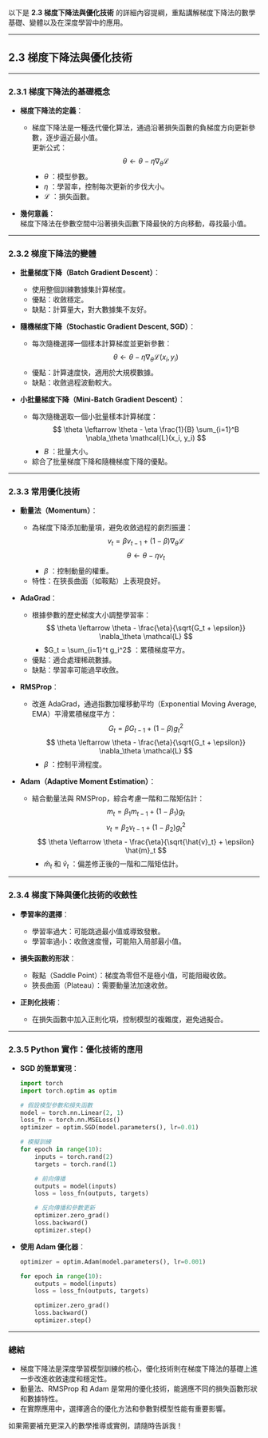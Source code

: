以下是 **2.3 梯度下降法與優化技術** 的詳細內容提綱，重點講解梯度下降法的數學基礎、變體以及在深度學習中的應用。

---

## **2.3 梯度下降法與優化技術**

---

### **2.3.1 梯度下降法的基礎概念**
- **梯度下降法的定義**：  
  - 梯度下降法是一種迭代優化算法，通過沿著損失函數的負梯度方向更新參數，逐步逼近最小值。  
    更新公式：
    $$
    \theta \leftarrow \theta - \eta \nabla_\theta \mathcal{L}
    $$  
    -  $\theta$ ：模型參數。  
    -  $\eta$ ：學習率，控制每次更新的步伐大小。  
    -  $\mathcal{L}$ ：損失函數。  

- **幾何意義**：  
  梯度下降法在參數空間中沿著損失函數下降最快的方向移動，尋找最小值。

---

### **2.3.2 梯度下降法的變體**
- **批量梯度下降（Batch Gradient Descent）**：  
  - 使用整個訓練數據集計算梯度。  
  - 優點：收斂穩定。  
  - 缺點：計算量大，對大數據集不友好。  

- **隨機梯度下降（Stochastic Gradient Descent, SGD）**：  
  - 每次隨機選擇一個樣本計算梯度並更新參數：  
    $$
    \theta \leftarrow \theta - \eta \nabla_\theta \mathcal{L}(x_i, y_i)
    $$  
  - 優點：計算速度快，適用於大規模數據。  
  - 缺點：收斂過程波動較大。

- **小批量梯度下降（Mini-Batch Gradient Descent）**：  
  - 每次隨機選取一個小批量樣本計算梯度：  
    $$
    \theta \leftarrow \theta - \eta \frac{1}{B} \sum_{i=1}^B \nabla_\theta \mathcal{L}(x_i, y_i)
    $$  
    -  $B$ ：批量大小。  
  - 綜合了批量梯度下降和隨機梯度下降的優點。

---

### **2.3.3 常用優化技術**
- **動量法（Momentum）**：  
  - 為梯度下降添加動量項，避免收斂過程的劇烈振盪：  
    $$
    v_t = \beta v_{t-1} + (1 - \beta) \nabla_\theta \mathcal{L}
    $$
    $$
    \theta \leftarrow \theta - \eta v_t
    $$  
    -  $\beta$ ：控制動量的權重。  
  - 特性：在狹長曲面（如鞍點）上表現良好。

- **AdaGrad**：  
  - 根據參數的歷史梯度大小調整學習率：  
    $$
    \theta \leftarrow \theta - \frac{\eta}{\sqrt{G_t + \epsilon}} \nabla_\theta \mathcal{L}
    $$  
    -  $G_t = \sum_{i=1}^t g_i^2$ ：累積梯度平方。  
  - 優點：適合處理稀疏數據。  
  - 缺點：學習率可能過早收斂。

- **RMSProp**：  
  - 改進 AdaGrad，通過指數加權移動平均（Exponential Moving Average, EMA）平滑累積梯度平方：  
    $$
    G_t = \beta G_{t-1} + (1 - \beta) g_t^2
    $$
    $$
    \theta \leftarrow \theta - \frac{\eta}{\sqrt{G_t + \epsilon}} \nabla_\theta \mathcal{L}
    $$  
    -  $\beta$ ：控制平滑程度。

- **Adam（Adaptive Moment Estimation）**：  
  - 結合動量法與 RMSProp，綜合考慮一階和二階矩估計：  
    $$
    m_t = \beta_1 m_{t-1} + (1 - \beta_1) g_t
    $$
    $$
    v_t = \beta_2 v_{t-1} + (1 - \beta_2) g_t^2
    $$
    $$
    \theta \leftarrow \theta - \frac{\eta}{\sqrt{\hat{v}_t} + \epsilon} \hat{m}_t
    $$  
    -  $\hat{m}_t$  和  $\hat{v}_t$ ：偏差修正後的一階和二階矩估計。

---

### **2.3.4 梯度下降與優化技術的收斂性**
- **學習率的選擇**：  
  - 學習率過大：可能跳過最小值或導致發散。  
  - 學習率過小：收斂速度慢，可能陷入局部最小值。  

- **損失函數的形狀**：  
  - 鞍點（Saddle Point）：梯度為零但不是極小值，可能阻礙收斂。  
  - 狹長曲面（Plateau）：需要動量法加速收斂。

- **正則化技術**：  
  - 在損失函數中加入正則化項，控制模型的複雜度，避免過擬合。

---

### **2.3.5 Python 實作：優化技術的應用**
- **SGD 的簡單實現**：  
  ```python
  import torch
  import torch.optim as optim

  # 假設模型參數和損失函數
  model = torch.nn.Linear(2, 1)
  loss_fn = torch.nn.MSELoss()
  optimizer = optim.SGD(model.parameters(), lr=0.01)

  # 模擬訓練
  for epoch in range(10):
      inputs = torch.rand(2)
      targets = torch.rand(1)

      # 前向傳播
      outputs = model(inputs)
      loss = loss_fn(outputs, targets)

      # 反向傳播和參數更新
      optimizer.zero_grad()
      loss.backward()
      optimizer.step()
  ```

- **使用 Adam 優化器**：  
  ```python
  optimizer = optim.Adam(model.parameters(), lr=0.001)

  for epoch in range(10):
      outputs = model(inputs)
      loss = loss_fn(outputs, targets)

      optimizer.zero_grad()
      loss.backward()
      optimizer.step()
  ```

---

### **總結**
- 梯度下降法是深度學習模型訓練的核心，優化技術則在梯度下降法的基礎上進一步改進收斂速度和穩定性。  
- 動量法、RMSProp 和 Adam 是常用的優化技術，能適應不同的損失函數形狀和數據特性。  
- 在實際應用中，選擇適合的優化方法和參數對模型性能有重要影響。

如果需要補充更深入的數學推導或實例，請隨時告訴我！